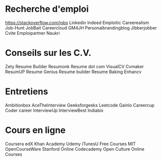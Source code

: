 # Recherche d'emploi

https://stackoverflow.com/jobs
Linkedin
Indeed
Emploitic
Careerealism
Job-Hunt
JobBait
Careercloud
GM4JH
Personalbrandingblog
Jibberjobber
Cvite
Emploipartner
Naukri

# Conseils sur les C.V.

Zety Resume Builder
Resumonk
Resume dot com
VisualCV
Cvmaker
ResumUP
Resume Genius
Resume builder
Resume Baking
Enhancv

# Entretiens

Ambitionbox
AceTheInterview
Geeksforgeeks
Leetcode
Gainlo
Careercup
Coder career
InterviewUp
InterviewBest
Indiabix

# Cours en ligne

Coursera
edX
Khan Academy
Udemy
iTunesU Free Courses
MIT OpenCourseWare
Stanford Online
Codecademy
Open Culture Online Courses
